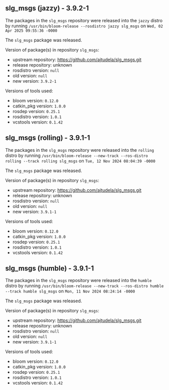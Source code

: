 ## slg_msgs (jazzy) - 3.9.2-1

The packages in the `slg_msgs` repository were released into the `jazzy` distro by running `/usr/bin/bloom-release --rosdistro jazzy slg_msgs` on `Wed, 02 Apr 2025 09:55:36 -0000`

The `slg_msgs` package was released.

Version of package(s) in repository `slg_msgs`:

- upstream repository: https://github.com/ajtudela/slg_msgs.git
- release repository: unknown
- rosdistro version: `null`
- old version: `null`
- new version: `3.9.2-1`

Versions of tools used:

- bloom version: `0.12.0`
- catkin_pkg version: `1.0.0`
- rosdep version: `0.25.1`
- rosdistro version: `1.0.1`
- vcstools version: `0.1.42`


## slg_msgs (rolling) - 3.9.1-1

The packages in the `slg_msgs` repository were released into the `rolling` distro by running `/usr/bin/bloom-release --new-track --ros-distro rolling --track rolling slg_msgs` on `Tue, 12 Nov 2024 08:04:39 -0000`

The `slg_msgs` package was released.

Version of package(s) in repository `slg_msgs`:

- upstream repository: https://github.com/ajtudela/slg_msgs.git
- release repository: unknown
- rosdistro version: `null`
- old version: `null`
- new version: `3.9.1-1`

Versions of tools used:

- bloom version: `0.12.0`
- catkin_pkg version: `1.0.0`
- rosdep version: `0.25.1`
- rosdistro version: `1.0.1`
- vcstools version: `0.1.42`


## slg_msgs (humble) - 3.9.1-1

The packages in the `slg_msgs` repository were released into the `humble` distro by running `/usr/bin/bloom-release --new-track --ros-distro humble --track humble slg_msgs` on `Mon, 11 Nov 2024 08:24:14 -0000`

The `slg_msgs` package was released.

Version of package(s) in repository `slg_msgs`:

- upstream repository: https://github.com/ajtudela/slg_msgs.git
- release repository: unknown
- rosdistro version: `null`
- old version: `null`
- new version: `3.9.1-1`

Versions of tools used:

- bloom version: `0.12.0`
- catkin_pkg version: `1.0.0`
- rosdep version: `0.25.1`
- rosdistro version: `1.0.1`
- vcstools version: `0.1.42`


